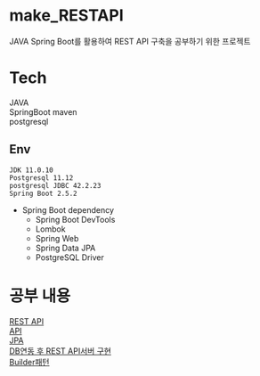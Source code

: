 # make_RESTAPI

JAVA Spring Boot를 활용하여 REST API 구축을 공부하기 위한 프로젝트

# Tech
JAVA  
SpringBoot maven  
postgresql  

## Env
`JDK 11.0.10`  
`Postgresql 11.12`  
`postgresql JDBC 42.2.23`  
`Spring Boot 2.5.2`  
- Spring Boot dependency
    - Spring Boot DevTools  
    - Lombok  
    - Spring Web  
    - Spring Data JPA  
    - PostgreSQL Driver

# 공부 내용
[REST API](./studied/RESTApi.md)  
[API](./studied/API.md)  
[JPA](./studied/JPA.md)  
[DB연동 후 REST API서버 구현](./studied/study1.md)  
[Builder패턴](/)  

